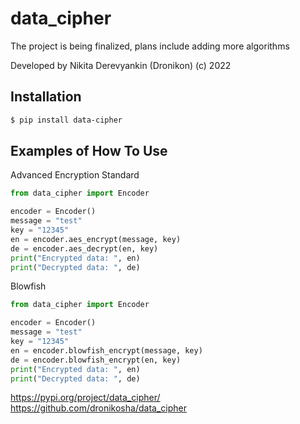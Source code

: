 # data_cipher

The project is being finalized, plans include adding more algorithms

Developed by Nikita Derevyankin (Dronikon) (c) 2022

## Installation

```bash
$ pip install data-cipher
```

## Examples of How To Use

Advanced Encryption Standard

```python
from data_cipher import Encoder

encoder = Encoder()
message = "test"
key = "12345"
en = encoder.aes_encrypt(message, key)
de = encoder.aes_decrypt(en, key)
print("Encrypted data: ", en)
print("Decrypted data: ", de)
```

Blowfish

```python
from data_cipher import Encoder

encoder = Encoder()
message = "test"
key = "12345"
en = encoder.blowfish_encrypt(message, key)
de = encoder.blowfish_encrypt(en, key)
print("Encrypted data: ", en)
print("Decrypted data: ", de)
```
https://pypi.org/project/data_cipher/ <br>
https://github.com/dronikosha/data_cipher
